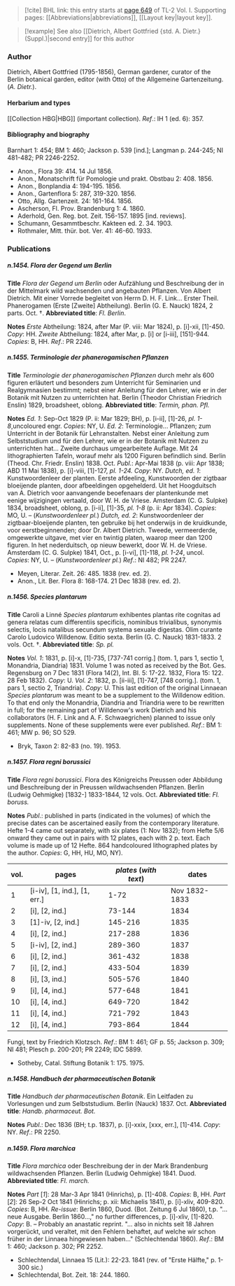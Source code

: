 > [!cite] BHL link: this entry starts at [page 649](https://www.biodiversitylibrary.org/item/103414#page/697/mode/1up) of TL-2 Vol. I.
> Supporting pages: [[Abbreviations|abbreviations]], [[Layout key|layout key]].

> [!example] See also [[Dietrich, Albert Gottfried {std. A. Dietr.} (Suppl.)|second entry]] for this author

### Author

Dietrich, Albert Gottfried (1795-1856), German gardener, curator of the Berlin botanical garden, editor (with Otto) of the Allgemeine Gartenzeitung. (*A. Dietr.*).

#### Herbarium and types

[[Collection HBG|HBG]] (important collection).
*Ref*.: IH 1 (ed. 6): 357.

#### Bibliography and biography

Barnhart 1: 454; BM 1: 460; Jackson p. 539 \[ind.\]; Langman p. 244-245; NI 481-482; PR 2246-2252.
- Anon., Flora 39: 414. 14 Jul 1856.
- Anon., Monatschrift für Pomologie und prakt. Obstbau 2: 408. 1856.
- Anon., Bonplandia 4: 194-195. 1856.
- Anon., Gartenflora 5: 287, 319-320. 1856.
- Otto, Allg. Gartenzeit. 24: 161-164. 1856.
- Ascherson, Fl. Prov. Brandenburg 1: 4. 1860.
- Aderhold, Gen. Reg. bot. Zeit. 156-157. 1895 \[ind. reviews\].
- Schumann, Gesammtbeschr. Kakteen ed. 2. 34. 1903.
- Rothmaler, Mitt. thür. bot. Ver. 41: 46-60. 1933.

### Publications

##### n.1454. Flora der Gegend um Berlin

**Title**
*Flora der Gegend um Berlin* oder Aufzählung und Beschreibung der in der Mittelmark wild wachsenden und angebauten Pflanzen. Von Albert Dietrich. Mit einer Vorrede begleitet von Herrn D. H. F. Link... Erster Theil. Phanerogamen (Erste \[Zweite\] Abtheilung). Berlin (G. E. Nauck) 1824, 2 parts. Oct. †.
**Abbreviated title**: *Fl. Berlin*.

**Notes**
*Erste* Abtheilung: 1824, after Mar (P. viii: Mar 1824), p. \[i\]-xii, \[1\]-450. *Copy*: HH.
*Zweite* Abtheilung: 1824, after Mar, p. \[i\] or \[i-iii\], \[151\]-944. *Copies*: B, HH.
*Ref*.: PR 2246.

##### n.1455. Terminologie der phanerogamischen Pflanzen

**Title**
*Terminologie der phanerogamischen Pflanzen* durch mehr als 600 figuren erläutert und besonders zum Unterricht für Seminarien und Realgymnasien bestimmt; nebst einer Anleitung für den Lehrer, wie er in der Botanik mit Nutzen zu unterrichten hat. Berlin (Theodor Christian Friedrich Enslin) 1829, broadsheet, oblong.
**Abbreviated title**: *Termin, phan. Pfl.*

**Notes**
*Ed. 1*: Sep-Oct 1829 (P. ii: Mar 1829; BH), p. \[i-ii\], \[1\]-26, *pl. 1-8*,uncoloured engr.
*Copies*: NY, U.
*Ed. 2*: Terminologie... Pflanzen; zum Unterricht in der Botanik für Lehranstalten. Nebst einer Anleitung zum Selbststudium und für den Lehrer, wie er in der Botanik mit Nutzen zu unterrichten hat... Zweite durchaus umgearbeitete Auflage. Mit 24 lithographierten Tafeln, worauf mehr als 1200 Figuren befindlich sind. Berlin (Theod. Chr. Friedr. Enslin) 1838. Oct.
*Publ*.: Apr-Mai 1838 (p. viii: Apr 1838; ABD 11 Mai 1838), p. \[i\]-viii, \[1\]-127, *pl. 1-24.*
*Copy*: NY.
*Dutch, ed. 1*: Kunstwoordenleer der planten. Eerste afdeeling, Kunstwoorden der zigtbaar bloeijende planten, door afbeeldingen opgehelderd. Uit het Hoogduitsch van A. Dietrich voor aanvangende beoefenaars der plantenkunde met eenige wijzigingen vertaald, door W. H. de Vriese. Amsterdam (C. G. Sulpke) 1834, broadsheet, oblong, p. \[i-ii\], \[1\]-35, *pl. 1-8* (p. ii: Apr 1834). *Copies*: MO, U. – (*Kunstwoordenleer pl.*) *Dutch, ed. 2*: Kunstwoordenleer der zigtbaar-bloeijende planten, ten gebruike bij het onderwijs in de kruidkunde, voor eerstbeginnenden; door Dr. Albert Dietrich. Tweede, vermeerderde, omgewerkte uitgave, met vier en twintig platen, waarop meer dan 1200 figuren. In het nederduitsch, op nieuw bewerkt, door W. H. de Vriese. Amsterdam (C. G. Sulpke) 1841, Oct., p. \[i-vi\], \[1\]-118, *pl. 1-24*, uncol. *Copies*: NY, U. – (*Kunstwoordenleer pl.*)
*Ref*.: NI 482; PR 2247.
- Meyen, Literar. Zeit. 26: 485. 1838 (rev. ed. 2).
- Anon., Lit. Ber. Flora 8: 168-174. 21 Dec 1838 (rev. ed. 2).

##### n.1456. Species plantarum

**Title**
Caroli a Linné *Species plantarum* exhibentes plantas rite cognitas ad genera relatas cum differentiis specificis, nominibus trivialibus, synonymis selectis, locis natalibus secundum systema sexuale digestas. Olim curante Carolo Ludovico Willdenow. Editio sexta. Berlin (G. C. Nauck) 1831-1833. 2 vols. Oct. †.
**Abbreviated title**: *Sp. pl.*

**Notes**
*Vol. 1*: 1831, p. \[i\]-x, \[1\]-735, \[737-741 corrig.\] (tom. 1, pars 1, sectio 1, Monandria, Diandria) 1831. Volume 1 was noted as received by the Bot. Ges. Regensburg on 7 Dec 1831 (Flora 14(2), Int. Bl. 5: 17-22. 1832, Flora 15: 122. 28 Feb 1832). *Copy*: U.
*Vol. 2*: 1832, p. \[ii-iii\], \[1\]-747, \[748 corrig.\]. (tom. 1, pars 1, sectio 2, Triandria). *Copy*: U.
This last edition of the original Linnaean *Species plantarum* was meant to be a supplement to the Willdenow edition. To that end only the Monandria, Diandria and Triandria were to be rewritten in full; for the remaining part of Willdenow's work Dietrich and his collaborators (H. F. Link and A. F. Schwaegrichen) planned to issue only supplements.
None of these supplements were ever published.
*Ref*.: BM 1: 461; MW p. 96; SO 529.
- Bryk, Taxon 2: 82-83 (no. 19). 1953.

##### n.1457. Flora regni borussici

**Title**
*Flora regni borussici*. Flora des Königreichs Preussen oder Abbildung und Beschreibung der in Preussen wildwachsenden Pflanzen. Berlin (Ludwig Oehmigke) \[1832-\] 1833-1844, 12 vols. Oct.
**Abbreviated title**: *Fl. boruss.*

**Notes**
*Publ*.: published in parts (indicated in the volumes) of which the precise dates can be ascertained easily from the contemporary literature. Hefte 1-4 came out separately, with six plates (1: Nov 1832); from Hefte 5/6 onward they came out in pairs with 12 plates, each with 2 p. text. Each volume is made up of 12 Hefte. 864 handcoloured lithographed plates by the author. *Copies*: G, HH, HU, MO, NY).

|vol.	|pages	|*plates* (*with text*)	|dates|
|---	|---	|---	|---	|
|1	|\[i-iv\], \[1, ind.\], \[1, err.\]	|1-72	|Nov 1832-1833|
|2	|\[i\], \[2, ind.\]	|73-144	|1834|
|3	|\[1\]-iv, \[2, ind.\]	|145-216	|1835|
|4	|\[i\], \[2, ind.\]	|217-288	|1836|
|5	|\[i-iv\], \[2, ind.\]	|289-360	|1837|
|6	|\[i\], \[2, ind.\]	|361-432	|1838|
|7	|\[i\], \[2, ind.\]	|433-504	|1839|
|8	|\[i\], \[3, ind.\]	|505-576	|1840|
|9	|\[i\], \[4, ind.\]	|577-648	|1841|
|10	|\[i\], \[4, ind.\]	|649-720	|1842|
|11	|\[i\], \[4, ind.\]	|721-792	|1843|
|12	|\[i\], \[4, ind.\]	|793-864	|1844|

Fungi, text by Friedrich Klotzsch.
*Ref*.: BM 1: 461; GF p. 55; Jackson p. 309; NI 481; Plesch p. 200-201; PR 2249; IDC 5899.
- Sotheby, Catal. Stiftung Botanik 1: 175. 1975.

##### n.1458. Handbuch der pharmaceutischen Botanik

**Title**
*Handbuch der pharmaceutischen Botanik*. Ein Leitfaden zu Vorlesungen und zum Selbststudium. Berlin (Nauck) 1837. Oct.
**Abbreviated title**: *Handb. pharmaceut. Bot.*

**Notes**
*Publ*.: Dec 1836 (BH; t.p. 1837), p. \[i\]-xxix, \[xxx, err.\], \[1\]-414. *Copy*: NY.
*Ref*.: PR 2250.

##### n.1459. Flora marchica

**Title**
*Flora marchica* oder Beschreibung der in der Mark Brandenburg wildwachsenden Pflanzen. Berlin (Ludwig Oehmigke) 1841. Duod.
**Abbreviated title**: *Fl. march.*

**Notes**
*Part* \[*1*\]: 28 Mar-3 Apr 1841 (Hinrichs), p. \[1\]-408. *Copies*: B, HH.
*Part* \[*2*\]: 26 Sep-2 Oct 1841 (Hinrichs; p. xii: Michaelis 1841), p. \[i\]-xliv, 409-820.
*Copies*: B, HH.
*Re-issue*: Berlin 1860, Duod. (Bot. Zeitung 6 Jul 1860), t.p. "... neue Ausgabe. Berlin 1860...," no further differences, p. \[i\]-xliv, \[1\]-820. *Copy*: B. – Probably an anastatic reprint.
"... also in nichts seit 18 Jahren vorgerückt, und veraltet, mit den Fehlern behaftet, auf welche wir schon früher in der Linnaea hingewiesen haben..." (Schlechtendal 1860).
*Ref*.: BM 1: 460; Jackson p. 302; PR 2252.
- Schlechtendal, Linnaea 15 (Lit.): 22-23. 1841 (rev. of "Erste Hälfte," p. 1-300 sic.)
- Schlechtendal, Bot. Zeit. 18: 244. 1860.

